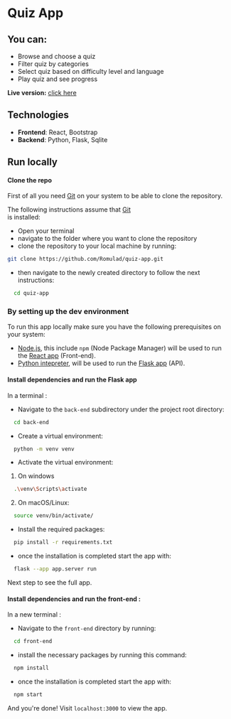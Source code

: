 # Quiz App


## You can:
- Browse and choose a quiz
- Filter quiz by categories
- Select quiz based on difficulty level and language
- Play quiz and see progress


**Live version:** [click here](quiz-app-lake-gamma.vercel.app)


## Technologies
- **Frontend**: React, Bootstrap
- **Backend**: Python, Flask, Sqlite


## Run locally


#### Clone the repo
First of all you need [Git](https://git-scm.com/downloads) on your system to be able to clone 
the repository.

The following instructions assume that [Git](https://git-scm.com/downloads)\
is installed:

- Open your terminal
- navigate to the folder where you want to clone the repository
- clone the repository to your local machine by running:
```bash
git clone https://github.com/Romulad/quiz-app.git
```
- then navigate to the newly created directory to follow the next instructions:
```bash
  cd quiz-app
```


### By setting up the dev environment
To run this app locally make sure you have the following prerequisites on your system:
- [Node.js](https://nodejs.org/en/download/current), this include `npm` (Node Package Manager) will be used to run the [React app](https://react.dev) (Front-end). 
- [Python intepreter](https://www.python.org/downloads/), will be used to run the [Flask app](https://fastapi.tiangolo.com/) (API). 


#### Install dependencies and run the Flask app
In a terminal :
- Navigate to the `back-end` subdirectory under the project root directory:
```bash
  cd back-end
```
- Create a virtual environment:
```bash
  python -m venv venv
```
- Activate the virtual environment:
1. On windows
```bash
  .\venv\Scripts\activate
```
2. On macOS/Linux:
```bash
  source venv/bin/activate/
```
- Install the required packages:
```bash
  pip install -r requirements.txt
```
- once the installation is completed start the app with:
```bash
  flask --app app.server run
```
Next step to see the full app.


#### Install dependencies and run the front-end :
In a new terminal :
- Navigate to the `front-end` directory by running:
```bash
  cd front-end
```
- install the necessary packages by running this command:
```bash
  npm install
```
- once the installation is completed start the app with:
```bash
  npm start
```
  
And you're done! Visit `localhost:3000` to view the app.
